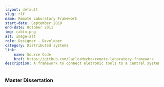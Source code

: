 ```yaml
---
layout: default
slug: rlf
name: Remote Laboratory Framework
start-date: September 2010
end-date: October 2011
img: cabin.png
alt: image-alt
role: Designer - Developer
category: Distributed systems
link:
    name: Source Code
    href: https://github.com/CarlosMecha/remote-laboratory-framework
description: A framework to connect eletronic tools to a central system for remote access.
---
```


### Master Dissertation


